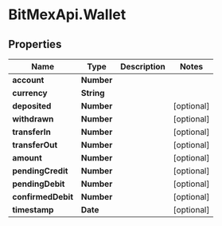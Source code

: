 # BitMexApi.Wallet

## Properties
Name | Type | Description | Notes
------------ | ------------- | ------------- | -------------
**account** | **Number** |  | 
**currency** | **String** |  | 
**deposited** | **Number** |  | [optional] 
**withdrawn** | **Number** |  | [optional] 
**transferIn** | **Number** |  | [optional] 
**transferOut** | **Number** |  | [optional] 
**amount** | **Number** |  | [optional] 
**pendingCredit** | **Number** |  | [optional] 
**pendingDebit** | **Number** |  | [optional] 
**confirmedDebit** | **Number** |  | [optional] 
**timestamp** | **Date** |  | [optional] 


